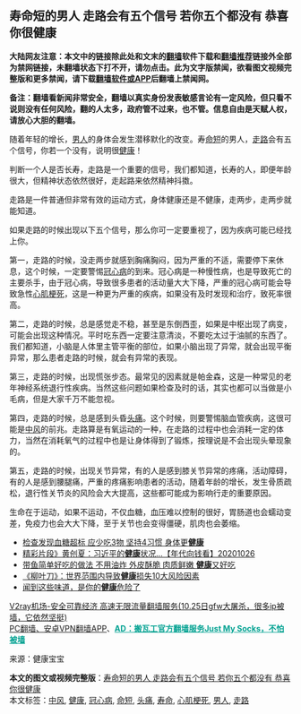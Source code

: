  <h2>寿命短的男人 走路会有五个信号 若你五个都没有 恭喜你很健康</h2> <p class="notice"><b>大陆网友注意：本文中的链接除此处和文末的<a href="https://github.com/bannedbook/fanqiang" >翻墙</a>软件下载和<a href="https://github.com/killgcd/justmysocks/blob/master/README.md">翻墙推荐</a>链接外全部为禁网链接，未翻墙状态下打不开，请勿点击。此为文字版禁闻，欲看图文视频完整版和更多禁闻，请下载<a href="https://github.com/bannedbook/fanqiang">翻墙软件或APP</a>后翻墙上禁闻网。</p><p>备注：翻墙看新闻非常安全，翻墙以真实身份发表敏感言论有一定风险，但只看不说则没有任何风险，翻的人太多，政府管不过来，也不管。信息自由是天赋人权，请放心大胆的翻墙。</b></p>  <div class="entry"> <p>随着年轻的增长，<a href="https://www.bannedbook.org/bnews/tag/%e7%94%b7%e4%ba%ba/" class="st_tag internal_tag" rel="tag" title="标签 男人 下的日志">男人</a>的身体会发生潜移默化的改变。寿<a href="https://www.bannedbook.org/bnews/tag/%E5%91%BD%E7%9F%AD/" class="st_tag internal_tag" rel="tag" title="标签 命短 下的日志">命短</a>的男人，<a href="https://www.bannedbook.org/bnews/tag/%E8%B5%B0%E8%B7%AF/" class="st_tag internal_tag" rel="tag" title="标签 走路 下的日志">走路</a>会有五个信号，你若一个没有，说明很<a href="https://www.bannedbook.org/bnews/tag/%e5%81%a5%e5%ba%b7/" class="st_tag internal_tag" rel="tag" title="标签 健康 下的日志">健康</a>！</p> <p>判断一个人是否长寿，走路是一个重要的信号，我们都知道，长寿的人，即便年龄很大，但精神状态依然很好，走起路来依然精神抖擞。</p> <p></p> <p>走路是一件普通但非常有效的运动方式，身体健康还是不健康，走两步，走两步就能知道。</p> <p>如果走路的时候出现以下五个信号，那么你可一定要重视了，因为疾病可能已经找上你。</p>  <p>第一，走路的时候，没走两步就感到胸痛胸闷，因为严重的不适，需要停下来休息，这个时候，一定要警惕<a href="https://www.bannedbook.org/bnews/tag/%E5%86%A0%E5%BF%83%E7%97%85/" class="st_tag internal_tag" rel="tag" title="标签 冠心病 下的日志">冠心病</a>的到来。冠心病是一种慢性病，也是导致死亡的主要杀手，由于冠心病，导致很多患者的活动量大大下降，严重的冠心病可能会导致急性<a href="https://www.bannedbook.org/bnews/tag/%e5%bf%83%e8%82%8c%e6%a2%97%e6%ad%bb/" class="st_tag internal_tag" rel="tag" title="标签 心肌梗死 下的日志">心肌梗死</a>，这是一种更为严重的疾病，如果没有及时发现和治疗，致死率很高。</p> <p></p> <p>第二，走路的时候，总是感觉走不稳，甚至是东倒西歪，如果是中枢出现了病变，可能会出现这种情况。平时吃东西一定要注意清淡，不要吃太过于油腻的东西了。我们都知道，小脑是人体里主管平衡的部位，如果小脑出现了异常，就会出现平衡异常，那么患者走路的时候，就会有异常的表现。</p> <p>第三，走路的时候，出现慌张步态。最常见的因素就是帕金森，这是一种常见的老年神经系统退行性疾病。当然这些问题如果检查及时的话，其实也都可以当做是小毛病，但是大家千万不能忽视。</p> <p></p>  <p>第四，走路的时候，总是感到头昏<a href="https://www.bannedbook.org/bnews/tag/%e5%a4%b4%e7%97%9b/" class="st_tag internal_tag" rel="tag" title="标签 头痛 下的日志">头痛</a>。这个时候，则要警惕脑血管疾病，这很可能是<a href="https://www.bannedbook.org/bnews/tag/%E4%B8%AD%E9%A3%8E/" class="st_tag internal_tag" rel="tag" title="标签 中风 下的日志">中风</a>的前兆。走路算是有氧运动的一种，在走路的过程中也会消耗一定的体力，当然在消耗氧气的过程中也是让身体得到了锻炼，按理说是不会出现头晕现象的。</p> <p>第五，走路的时候，出现关节异常，有的人是感到膝关节异常的疼痛，活动障碍，有的人是感到腰腿痛，严重的疼痛影响患者的活动，随着年龄的增长，发生骨质疏松，退行性关节炎的风险会大大提高，这些都可能成为影响行走的重要原因。</p> <p></p> <p>生命在于运动，如果不运动，不仅血糖，血压难以控制的很好，胃肠道也会蠕动变差，免疫力也会大大下降，至于关节也会变得僵硬，肌肉也会萎缩。</p> <ul class='op-related-articles' title='相关阅读'> <li><a href='https://www.bannedbook.org/bnews/health/20201027/1420790.html' target='_blank'>检查发现血糖超标 应少吃3物 坚持4习惯 身体更<b>健康</b></a></li> <li><a href='https://www.bannedbook.org/bnews/taiwannews/20201026/1420630.html' target='_blank'>精彩片段》黄创夏：习近平的<b>健康</b>状况...【年代向钱看】20201026</a></li> <li><a href='https://www.bannedbook.org/bnews/lifebaike/20201026/1420471.html' target='_blank'>带鱼简单好吃的做法 不用油炸 外皮酥脆 肉质鲜嫩 <b>健康</b>又好吃</a></li> <li><a href='https://www.bannedbook.org/bnews/comments/20201026/1420464.html' target='_blank'>《柳叶刀》：世界范围内导致<b>健康</b>损失10大风险因素</a></li> <li><a href='https://www.bannedbook.org/bnews/comments/20201025/1420101.html' target='_blank'>闻到这些味道，是你的<b>健康</b>危险了</a></li> </ul> <p class="texttj"> <a href="https://www.bannedbook.org/forum23/topic22702.html" target="_blank">V2ray机场-安全可靠经济 高速无限流量翻墙服务(10.25日gfw大屠杀，很多ip被墙，它依然坚挺)</a><br/> <a href="https://github.com/bannedbook/fanqiang/wiki/%E7%A6%81%E9%97%BB%E7%BD%91%E5%AE%89%E5%8D%93%E7%BF%BB%E5%A2%99%E6%96%B0%E9%97%BBAPP" target="_blank">PC翻墙、安卓VPN翻墙APP</a>、<span onclick="window.open('https://github.com/killgcd/justmysocks/blob/master/README.md')" style="font-weight:bold;color:#00A191;cursor:pointer;text-decoration:underline;outline:none">AD：搬瓦工官方翻墙服务Just My Socks，不怕被墙</span></p><p> 来源：健康宝宝 </p> <a name='sharetosocial'></a>       <div><b>本文的图文或视频完整版</b>：<a href='https://www.bannedbook.org/bnews/health/20201027/1420792.html'>寿命短的男人 走路会有五个信号 若你五个都没有 恭喜你很健康</a></div>  </div><!--END ENTRY--> <div class="postfooter"> <div>本文标签：<a href="https://www.bannedbook.org/bnews/tag/%E4%B8%AD%E9%A3%8E/" rel="tag">中风</a>, <a href="https://www.bannedbook.org/bnews/tag/%e5%81%a5%e5%ba%b7/" rel="tag">健康</a>, <a href="https://www.bannedbook.org/bnews/tag/%E5%86%A0%E5%BF%83%E7%97%85/" rel="tag">冠心病</a>, <a href="https://www.bannedbook.org/bnews/tag/%E5%91%BD%E7%9F%AD/" rel="tag">命短</a>, <a href="https://www.bannedbook.org/bnews/tag/%e5%a4%b4%e7%97%9b/" rel="tag">头痛</a>, <a href="https://www.bannedbook.org/bnews/tag/%E5%AF%BF%E5%91%BD/" rel="tag">寿命</a>, <a href="https://www.bannedbook.org/bnews/tag/%e5%bf%83%e8%82%8c%e6%a2%97%e6%ad%bb/" rel="tag">心肌梗死</a>, <a href="https://www.bannedbook.org/bnews/tag/%e7%94%b7%e4%ba%ba/" rel="tag">男人</a>, <a href="https://www.bannedbook.org/bnews/tag/%E8%B5%B0%E8%B7%AF/" rel="tag">走路</a></div>  </div><!--END POSTFOOTER--> 